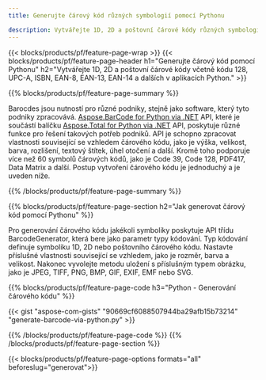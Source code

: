 ```yaml
---
title: Generujte čárový kód různých symbologií pomocí Pythonu 

description: Vytvářejte 1D, 2D a poštovní čárové kódy různých symbologií včetně 128 a QR v Pythonu pomocí několikařádkového kódu 
---
```


{{< blocks/products/pf/feature-page-wrap >}}
{{< blocks/products/pf/feature-page-header h1="Generujte čárový kód pomocí Pythonu" h2="Vytvářejte 1D, 2D a poštovní čárové kódy včetně kódu 128, UPC-A, ISBN, EAN-8, EAN-13, EAN-14 a dalších v aplikacích Python." >}}

{{% blocks/products/pf/feature-page-summary %}}

Barocdes jsou nutností pro různé podniky, stejně jako software, který tyto podniky zpracovává. [Aspose.BarCode for Python via .NET](https://products.aspose.com/barcode/python-net/) API, které je součástí balíčku [Aspose.Total for Python via .NET](https://products.aspose.com/total/python-net/) API, poskytuje různé funkce pro řešení takových potřeb podniků. API je schopno zpracovat vlastnosti související se vzhledem čárového kódu, jako je výška, velikost, barva, rozlišení, textový štítek, úhel otočení a další. Kromě toho podporuje více než 60 symbolů čárových kódů, jako je Code 39, Code 128, PDF417, Data Matrix a další. Postup vytvoření čárového kódu je jednoduchý a je uveden níže.

{{% /blocks/products/pf/feature-page-summary  %}}

{{% blocks/products/pf/feature-page-section  h2="Jak generovat čárový kód pomocí Pythonu" %}}

Pro generování čárového kódu jakékoli symboliky poskytuje API třídu BarcodeGenerator, která bere jako parametr typy kódování. Typ kódování definuje symboliku 1D, 2D nebo poštovního čárového kódu. Nastavte příslušné vlastnosti související se vzhledem, jako je rozměr, barva a velikost. Nakonec vyvolejte metodu uložení s příslušným typem obrázku, jako je JPEG, TIFF, PNG, BMP, GIF, EXIF, EMF nebo SVG.

{{% blocks/products/pf/feature-page-code h3="Python - Generování čárového kódu" %}}

{{< gist "aspose-com-gists" "90669cf6088507944ba29afb15b73214" "generate-barcode-via-python.py" >}}

{{% /blocks/products/pf/feature-page-code  %}}
{{% /blocks/products/pf/feature-page-section %}}

{{< blocks/products/pf/feature-page-options formats="all" beforeslug="generovat">}}
